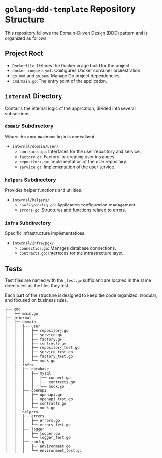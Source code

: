 # `golang-ddd-template` Repository Structure

This repository follows the Domain-Driven Design (DDD) pattern and is organized as follows:

## Project Root
- `Dockerfile`: Defines the Docker image build for the project.
- `docker-compose.yml`: Configures Docker container orchestration.
- `go.mod` and `go.sum`: Manage Go project dependencies.
- `cmd/main.go`: The entry point of the application.

## `internal` Directory
Contains the internal logic of the application, divided into several subsections.

### `domain` Subdirectory
Where the core business logic is centralized.
- `internal/domain/user/`
  - `contracts.go`: Interfaces for the user repository and service.
  - `factory.go`: Factory for creating user instances.
  - `repository.go`: Implementation of the user repository.
  - `service.go`: Implementation of the user service.

### `helpers` Subdirectory
Provides helper functions and utilities.
- `internal/helpers/`
  - `config/config.go`: Application configuration management.
  - `errors.go`: Structures and functions related to errors.

### `infra` Subdirectory
Specific infrastructure implementations.
- `internal/infra/pgx/`
  - `connection.go`: Manages database connections.
  - `contracts.go`: Interfaces for the infrastructure layer.

## Tests
Test files are named with the `_test.go` suffix and are located in the same directories as the files they test.



Each part of the structure is designed to keep the code organized, modular, and focused on business rules.


```
├── cmd
│   └── main.go
├── internal
│   ├── domain
│   │   ├── user
│   │   │   ├── repository.go
│   │   │   ├── service.go
│   │   │   ├── factory.go
│   │   │   ├── contracts.go
│   │   │   ├── repository_test.go
│   │   │   ├── service_test.go
│   │   │   ├── factory_test.go
│   │   │   └── mock.go
│   ├── infra
│   │   ├── database
│   │   │   ├── mysql
│   │   │   │   ├── connect.go
│   │   │   │   ├── contracts.go
│   │   │   │   └── mock.go
│   │   ├── openapi
│   │   │   ├── openapi.go
│   │   │   ├── openapi_test.go
│   │   │   ├── contracts.go
│   │   │   └── mock.go
│   ├── helpers
│   │   ├── errors
│   │   │   ├── errors.go
│   │   │   └── errors_test.go
│   │   ├── logger
│   │   │   ├── logger.go
│   │   │   └── logger_test.go
│   │   ├── config
│   │   │   ├── environment.go
│   │   │   └── environment_test.go

